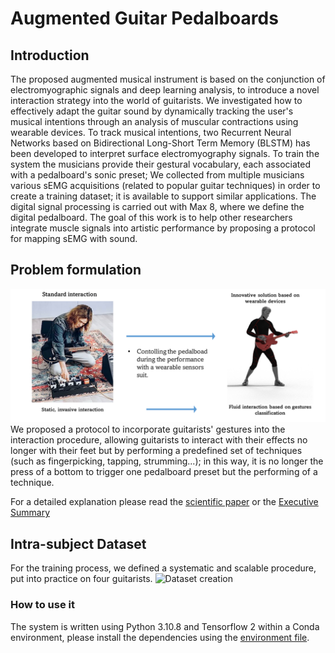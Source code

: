 #  Augmented Guitar Pedalboards
## Introduction 
The proposed augmented musical instrument is based on the conjunction of electromyographic signals and deep learning analysis,  to introduce a novel interaction strategy into the world of guitarists. We investigated how to effectively adapt the guitar sound by dynamically tracking the user's musical intentions through an analysis of muscular contractions using wearable devices. To track musical intentions,  two Recurrent Neural Networks based on Bidirectional Long-Short Term Memory (BLSTM)  has been developed to interpret surface electromyography signals.  To train the system the  musicians  provide  their  gestural  vocabulary, each  associated with a pedalboard's sonic preset; We collected from multiple  musicians various sEMG acquisitions  (related to  popular  guitar  techniques) in order  to  create  a training dataset; it is available to support similar applications. The  digital  signal processing is carried  out with Max 8, where we define the digital pedalboard. The goal of this  work is to help other researchers integrate muscle signals into artistic performance by proposing a protocol for mapping sEMG with sound.

## Problem formulation 
![Probem formulation](/introductiveImages/problemFormulation.png)
We proposed a protocol to incorporate guitarists' gestures into the interaction procedure, allowing guitarists to interact with their effects no longer with their feet but by performing a predefined set of techniques (such as fingerpicking, tapping, strumming...); in this way, it is no longer the press of a bottom to trigger one pedalboard preset but the performing of a technique. 

For a detailed explanation please read the [scientific paper](/article/Thesis___DavideLionetti.pdf) or the [Executive Summary](/article/Executive_Summary_DavideLionetti.pdf)
## Intra-subject Dataset
For the training process, we defined a systematic and scalable procedure, put into practice on four guitarists. ![Dataset creation]()

### How to use it
The system is written using Python 3.10.8 and Tensorflow 2 within a Conda environment, please install the dependencies using the [environment file](/anacondaRequirements/environment.yml).
